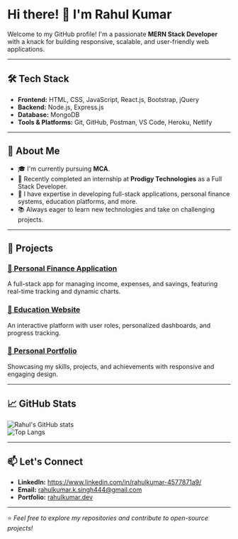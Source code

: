 # Hi there! 👋 I'm Rahul Kumar  

Welcome to my GitHub profile! I'm a passionate **MERN Stack Developer** with a knack for building responsive, scalable, and user-friendly web applications.  

---

## 🛠️ Tech Stack  

- **Frontend:** HTML, CSS, JavaScript, React.js, Bootstrap, jQuery  
- **Backend:** Node.js, Express.js  
- **Database:** MongoDB  
- **Tools & Platforms:** Git, GitHub, Postman, VS Code, Heroku, Netlify  

---

## 🚀 About Me  

- 🎓 I'm currently pursuing **MCA**.  
- 💼 Recently completed an internship at **Prodigy Technologies** as a Full Stack Developer.  
- 🌟 I have expertise in developing full-stack applications, personal finance systems, education platforms, and more.  
- 📚 Always eager to learn new technologies and take on challenging projects.  

---

## 🌟 Projects  

### [📂 Personal Finance Application](#)  
A full-stack app for managing income, expenses, and savings, featuring real-time tracking and dynamic charts.  

### [📂 Education Website](#)  
An interactive platform with user roles, personalized dashboards, and progress tracking.  

### [📂 Personal Portfolio](#)  
Showcasing my skills, projects, and achievements with responsive and engaging design.  

---

## 📈 GitHub Stats  

![Rahul's GitHub stats](https://github-readme-stats.vercel.app/api?username=rahulkumar&show_icons=true&theme=radical)  
![Top Langs](https://github-readme-stats.vercel.app/api/top-langs/?username=rahulkumar&layout=compact&theme=radical)  

---

## 📫 Let's Connect  

- **LinkedIn:** https://www.linkedin.com/in/rahulkumar-4577871a9/
- **Email:** rahulkumar.k.singh444@gmail.com 
- **Portfolio:** [rahulkumar.dev](#)  

---

⭐️ _Feel free to explore my repositories and contribute to open-source projects!_  
